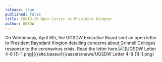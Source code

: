 ```yaml
---
release: true
published: false
title: COVID-19 Open Letter to President Kington
author: UGSDW
---
```

On Wednesday, April 8th, the UGSDW Executive Board sent an open letter to President Rayndard Kington detailing concerns about Grinnell Colleges response to the coronavirus crisis. Read the letter here.![]({{site.baseurl}}/assets/news/UGSDW%20Letter%204-8%20(1)-1.png)![UGSDW Letter 4-8 (1)-1.png]({{site.baseurl}}/assets/news/UGSDW Letter 4-8 (1)-1.png)

